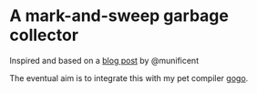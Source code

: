 # A mark-and-sweep garbage collector

Inspired and based on a [blog post](http://journal.stuffwithstuff.com/2013/12/08/babys-first-garbage-collector/) by @munificent

The eventual aim is to integrate this with my pet compiler [gogo](https://github.com/shivansh/gogo).
